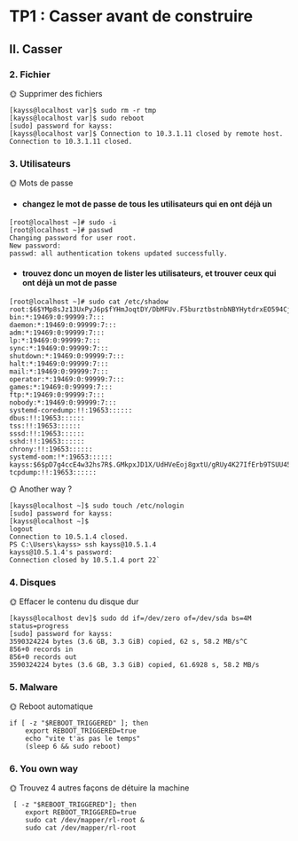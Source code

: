 # TP1 : Casser avant de construire

## II. Casser

### 2. Fichier

🌞 Supprimer des fichiers
``````
[kayss@localhost var]$ sudo rm -r tmp
[kayss@localhost var]$ sudo reboot
[sudo] password for kayss:
[kayss@localhost var]$ Connection to 10.3.1.11 closed by remote host.
Connection to 10.3.1.11 closed.
``````
### 3. Utilisateurs

🌞 Mots de passe


- ####  changez le mot de passe de tous les utilisateurs qui en ont déjà un

``````
[root@localhost ~]# sudo -i
[root@localhost ~]# passwd
Changing password for user root.
New password:
passwd: all authentication tokens updated successfully.
``````
- #### trouvez donc un moyen de lister les utilisateurs, et trouver ceux qui ont déjà un mot de passe

``````
[root@localhost ~]# sudo cat /etc/shadow
root:$6$YMp8sJz13UxPyJ6p$fYHmJoqtDY/DbMFUv.F5burztbstnbNBYHytdrxEO594Cj.30kDmUJ4VkE3bKb9Ybsug35aMmYu3YhmHgqzul.:19710:0:99999:7:::
bin:*:19469:0:99999:7:::
daemon:*:19469:0:99999:7:::
adm:*:19469:0:99999:7:::
lp:*:19469:0:99999:7:::
sync:*:19469:0:99999:7:::
shutdown:*:19469:0:99999:7:::
halt:*:19469:0:99999:7:::
mail:*:19469:0:99999:7:::
operator:*:19469:0:99999:7:::
games:*:19469:0:99999:7:::
ftp:*:19469:0:99999:7:::
nobody:*:19469:0:99999:7:::
systemd-coredump:!!:19653::::::
dbus:!!:19653::::::
tss:!!:19653::::::
sssd:!!:19653::::::
sshd:!!:19653::::::
chrony:!!:19653::::::
systemd-oom:!*:19653::::::
kayss:$6$pD7g4ccE4w32hs7R$.GMkpxJD1X/UdHVeEoj8gxtU/gRUy4K27IfErb9TSUU45n3vnSu.0Qij75QJNFHHT7qW68KvNY6Kyw/q1kBiL1::0:99999:7:::
tcpdump:!!:19653::::::
``````

🌞 Another way ?
````
[kayss@localhost ~]$ sudo touch /etc/nologin
[sudo] password for kayss:
[kayss@localhost ~]$
logout
Connection to 10.5.1.4 closed.
PS C:\Users\kayss> ssh kayss@10.5.1.4
kayss@10.5.1.4's password:
Connection closed by 10.5.1.4 port 22`
``````
### 4. Disques

🌞 Effacer le contenu du disque dur
``````
[kayss@localhost dev]$ sudo dd if=/dev/zero of=/dev/sda bs=4M status=progress
[sudo] password for kayss:
3590324224 bytes (3.6 GB, 3.3 GiB) copied, 62 s, 58.2 MB/s^C
856+0 records in
856+0 records out
3590324224 bytes (3.6 GB, 3.3 GiB) copied, 61.6928 s, 58.2 MB/s
``````
### 5. Malware

🌞 Reboot automatique
````
if [ -z "$REBOOT_TRIGGERED" ]; then
    export REBOOT_TRIGGERED=true
    echo "vite t'as pas le temps"
    (sleep 6 && sudo reboot) 
``````
### 6. You own way

🌞 Trouvez 4 autres façons de détuire la machine
````
 [ -z "$REBOOT_TRIGGERED"]; then
    export REBOOT_TRIGGERED=true
    sudo cat /dev/mapper/rl-root &
    sudo cat /dev/mapper/rl-root
````
